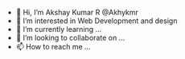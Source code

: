 - 👋 Hi, I’m Akshay Kumar R @Akhykmr
- 👀 I’m interested in Web Development and design
- 🌱 I’m currently learning ...
- 💞️ I’m looking to collaborate on ...
- 📫 How to reach me ...

<!---
Akhykmr/Akhykmr is a ✨ special ✨ repository because its `README.md` (this file) appears on your GitHub profile.
You can click the Preview link to take a look at your changes.
--->
